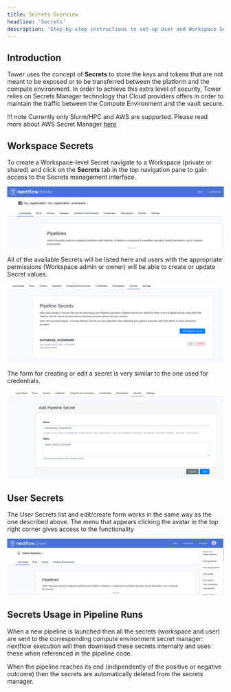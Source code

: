 ```yaml
---
title: Secrets Overview
headline: 'Secrets'
description: 'Step-by-step instructions to set-up User and Workspace Secrets in Nextflow Tower.'
---
```


## Introduction

Tower uses the concept of **Secrets** to store the keys and tokens that are not meant to be exposed or to be transferred between the platform and the compute environment. In order to achieve this extra level of security, Tower relies on Secrets Manager technology that Cloud providers offers in order to maintain the traffic between the Compute Environment and the vault secure.

!!! note 
    Currently only Slurm/HPC and AWS are supported. Please read more about AWS Secret Manager [here](https://docs.aws.amazon.com/secretsmanager/index.html)

## Workspace Secrets

To create a Workspace-level Secret navigate to a Workspace (private or shared) and click on the **Secrets** tab in the top navigation pane to gain access to the Secrets management interface.

![](_images/workspace_secrets_and_credentials.png)

All of the available Secrets will be listed here and users with the appropriate permissions (Workspace admin or owner) will be able to create or update Secret values.

![](_images/secrets_list.png)

The form for creating or edit a secret is very similar to the one used for credentials.

![](_images/secrets_creation_form.png)

## User Secrets

The User Secrets list and edit/create form works in the same way as the one described above. The menu that appears clicking the avatar in the top right corner gives access to the functionality

![](_images/personal_secrets_and_and_credentials.png)

## Secrets Usage in Pipeline Runs

When a new pipeline is launched then all the secrets (workspace and user) are sent to the corresponding compute environment secret manager: nextflow execution will then download these secrets internally and uses these when referenced in the pipeline code.

When the pipeline reaches its end (indipendently of the positive or negative outcome) then the secrets are automatically deleted from the secrets manager.